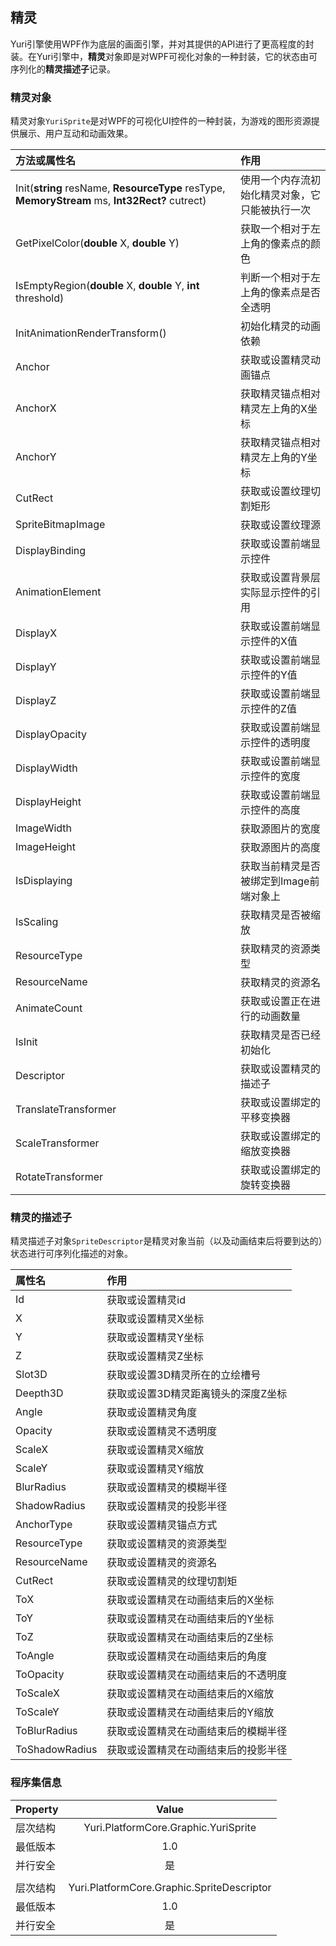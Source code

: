 ﻿## 精灵
Yuri引擎使用WPF作为底层的画面引擎，并对其提供的API进行了更高程度的封装。在Yuri引擎中，**精灵**对象即是对WPF可视化对象的一种封装，它的状态由可序列化的**精灵描述子**记录。

### 精灵对象
精灵对象`YuriSprite`是对WPF的可视化UI控件的一种封装，为游戏的图形资源提供展示、用户互动和动画效果。

| 方法或属性名 | 作用 |
| :-------- | :-------- |
| Init(**string** resName, **ResourceType** resType, **MemoryStream** ms, **Int32Rect?** cutrect) | 使用一个内存流初始化精灵对象，它只能被执行一次 |
| GetPixelColor(**double** X, **double** Y) | 获取一个相对于左上角的像素点的颜色 |
| IsEmptyRegion(**double** X, **double** Y, **int** threshold) | 判断一个相对于左上角的像素点是否全透明 |
| InitAnimationRenderTransform() | 初始化精灵的动画依赖 |
| Anchor | 获取或设置精灵动画锚点 |
| AnchorX | 获取精灵锚点相对精灵左上角的X坐标 |
| AnchorY | 获取精灵锚点相对精灵左上角的Y坐标 |
| CutRect | 获取或设置纹理切割矩形 |
| SpriteBitmapImage | 获取或设置纹理源 |
| DisplayBinding | 获取或设置前端显示控件 |
| AnimationElement | 获取或设置背景层实际显示控件的引用 |
| DisplayX | 获取或设置前端显示控件的X值 |
| DisplayY | 获取或设置前端显示控件的Y值 |
| DisplayZ | 获取或设置前端显示控件的Z值 |
| DisplayOpacity | 获取或设置前端显示控件的透明度 |
| DisplayWidth | 获取或设置前端显示控件的宽度 |
| DisplayHeight | 获取或设置前端显示控件的高度 |
| ImageWidth | 获取源图片的宽度 |
| ImageHeight | 获取源图片的高度 |
| IsDisplaying | 获取当前精灵是否被绑定到Image前端对象上 |
| IsScaling | 获取精灵是否被缩放 |
| ResourceType | 获取精灵的资源类型 |
| ResourceName | 获取精灵的资源名 |
| AnimateCount | 获取或设置正在进行的动画数量 |
| IsInit | 获取精灵是否已经初始化 |
| Descriptor | 获取或设置精灵的描述子 |
| TranslateTransformer | 获取或设置绑定的平移变换器 |
| ScaleTransformer | 获取或设置绑定的缩放变换器 |
| RotateTransformer | 获取或设置绑定的旋转变换器 |

### 精灵的描述子
精灵描述子对象`SpriteDescriptor`是精灵对象当前（以及动画结束后将要到达的）状态进行可序列化描述的对象。

| 属性名 | 作用 |
| :-------- | :-------- |
| Id | 获取或设置精灵id |
| X | 获取或设置精灵X坐标 |
| Y | 获取或设置精灵Y坐标 |
| Z | 获取或设置精灵Z坐标 |
| Slot3D | 获取或设置3D精灵所在的立绘槽号 |
| Deepth3D | 获取或设置3D精灵距离镜头的深度Z坐标 |
| Angle | 获取或设置精灵角度 |
| Opacity | 获取或设置精灵不透明度 |
| ScaleX | 获取或设置精灵X缩放 |
| ScaleY | 获取或设置精灵Y缩放 |
| BlurRadius | 获取或设置精灵的模糊半径 |
| ShadowRadius | 获取或设置精灵的投影半径 |
| AnchorType | 获取或设置精灵锚点方式 |
| ResourceType | 获取或设置精灵的资源类型 |
| ResourceName | 获取或设置精灵的资源名 |
| CutRect | 获取或设置精灵的纹理切割矩 |
| ToX | 获取或设置精灵在动画结束后的X坐标 |
| ToY | 获取或设置精灵在动画结束后的Y坐标 |
| ToZ | 获取或设置精灵在动画结束后的Z坐标 |
| ToAngle | 获取或设置精灵在动画结束后的角度 |
| ToOpacity | 获取或设置精灵在动画结束后的不透明度 |
| ToScaleX | 获取或设置精灵在动画结束后的X缩放 |
| ToScaleY | 获取或设置精灵在动画结束后的Y缩放 |
| ToBlurRadius | 获取或设置精灵在动画结束后的模糊半径 |
| ToShadowRadius | 获取或设置精灵在动画结束后的投影半径 |

### 程序集信息
| Property | Value |
| :-------- | :--------: |
| 层次结构 | Yuri.PlatformCore.Graphic.YuriSprite |
| 最低版本 | 1.0 |
| 并行安全 | 是 |
|||
| 层次结构 | Yuri.PlatformCore.Graphic.SpriteDescriptor |
| 最低版本 | 1.0 |
| 并行安全 | 是 |
